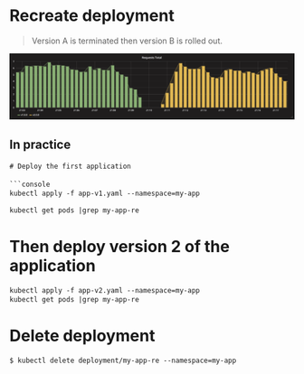 Recreate deployment
===================

> Version A is terminated then version B is rolled out.

![kubernetes recreate deployment](grafana-recreate.png)

## In practice

```
# Deploy the first application

```console
kubectl apply -f app-v1.yaml --namespace=my-app
```

```console
kubectl get pods |grep my-app-re
```

# Then deploy version 2 of the application
```console
kubectl apply -f app-v2.yaml --namespace=my-app
kubectl get pods |grep my-app-re
```
# Delete deployment

```console
$ kubectl delete deployment/my-app-re --namespace=my-app
```
